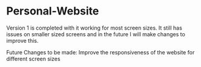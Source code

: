 # Personal-Website
Version 1 is completed with it working for most screen sizes. It still has issues on smaller sized screens and in the future I will make changes to improve this.

Future Changes to be made: Improve the responsiveness of the website for different screen sizes
